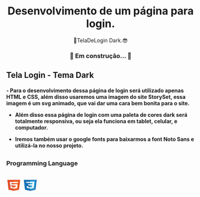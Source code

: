 
<h1 align="center">Desenvolvimento de um página para login.</h1>
<p align="center">🚀TelaDeLogin Dark.😎</p>
<h3 align="center"> 🚧  Em construção...  🚧</h3>

##

<h2>Tela Login - Tema Dark</h2>
<h4>
- Para o desenvolvimento dessa página de login será utilizado apenas HTML e CSS, além disso usaremos uma imagem do site StorySet, essa imagem é um svg animado, que vai dar uma cara bem bonita para o site.

- Além disso essa página de login com uma paleta de cores dark será totalmente responsiva, ou seja ela funciona em tablet, celular, e computador.

- Iremos também usar o google fonts para baixarmos a font Noto Sans e utilizá-la no nosso projeto. 

</h4>

##
### Programming Language
<div style="display: inline_block"><br>
    <img align="center" alt="Rafa-HTML" height="30" width="40" src="https://raw.githubusercontent.com/devicons/devicon/master/icons/html5/html5-original.svg">
    <img align="center" alt="Rafa-CSS" height="30" width="40" src="https://raw.githubusercontent.com/devicons/devicon/master/icons/css3/css3-original.svg">
</div>

